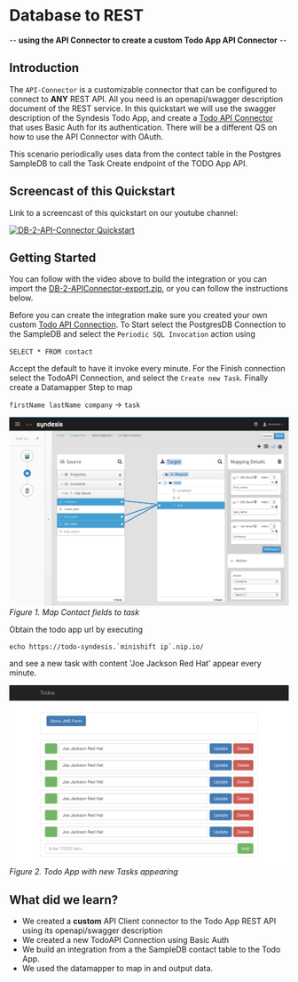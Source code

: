 # Database to REST 
-- **using the API Connector to create a custom Todo App API Connector** --

## Introduction
The `API-Connector` is a customizable connector that can be configured to connect to **ANY** REST API. All you need is an openapi/swagger description document of the REST service. In this quickstart we will use the swagger description of the Syndesis Todo App, and create a [Todo API Connector](APIConnector.md) that uses Basic Auth for its authentication. There will be a different QS on how to use the API Connector with OAuth.

This scenario periodically uses data from the contect table in the Postgres SampleDB to call the Task Create endpoint of the TODO App API.

## Screencast of this Quickstart

Link to a screencast of this quickstart on our youtube channel:

[![DB-2-API-Connector Quickstart](https://img.youtube.com/vi/Ervr46Kv8VU/0.jpg)](https://youtu.be/Ervr46Kv8VU)


## Getting Started

You can follow with the video above to build the integration or you can import the [DB-2-APIConnector-export.zip](DB-2-APIConnector-export.zip?raw=true), or you can follow the instructions below. 

Before you can create the integration make sure you created your own custom [Todo API Connection](APIConnector.md). To Start select the PostgresDB Connection to the SampleDB and select the `Periodic SQL Invocation` action using 

`SELECT * FROM contact`

Accept the default to have it invoke every minute. For the Finish connection select the TodoAPI Connection, and select the `Create new Task`. Finally create a Datamapper Step to map 

`firstName lastName company` -> `task`

![Contact to Task Mapping](img/contact-2-task.png)
*Figure 1. Map Contact fields to task*

Obtain the todo app url by executing
```
echo https://todo-syndesis.`minishift ip`.nip.io/
```
and see a new task with content 'Joe Jackson Red Hat' appear every minute.

![Todo App](img/todo-app.png)
*Figure 2. Todo App with new Tasks appearing*

## What did we learn?

* We created a **custom** API Client connector to the Todo App REST API using its openapi/swagger description
* We created a new TodoAPI Connection using Basic Auth
* We build an integration from a the SampleDB contact table to the Todo App.
* We used the datamapper to map in and output data.

